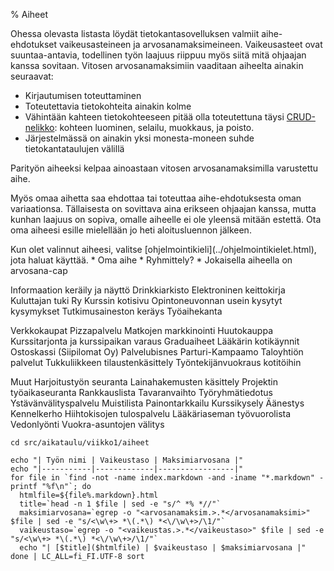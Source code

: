 % Aiheet
<!-- order: 2 -->

Ohessa olevasta listasta löydät tietokantasovelluksen valmiit aihe-ehdotukset
vaikeusasteineen ja arvosanamaksimeineen. Vaikeusasteet ovat suuntaa-antavia,
todellinen työn laajuus riippuu myös siitä mitä ohjaajan kanssa sovitaan.
Vitosen arvosanamaksimiin vaaditaan aiheelta ainakin seuraavat:
  
* Kirjautumisen toteuttaminen
* Toteutettavia tietokohteita ainakin kolme
* Vähintään kahteen tietokohteeseen pitää olla toteutettuna täysi [CRUD-nelikko](http://en.wikipedia.org/wiki/Create,_read,_update_and_delete): kohteen luominen, selailu, muokkaus, ja poisto.
* Järjestelmässä on ainakin yksi monesta-moneen suhde tietokantataulujen välillä

Parityön aiheeksi kelpaa ainoastaan vitosen arvosanamaksimilla varustettu aihe.

Myös omaa aihetta saa ehdottaa tai toteuttaa aihe-ehdotuksesta oman variaationsa.
Tällaisesta on sovittava aina erikseen ohjaajan kanssa, mutta 
kunhan laajuus on sopiva, omalle aiheelle ei ole yleensä mitään estettä.
Ota oma aiheesi esille mielellään jo heti aloitusluennon jälkeen.

<next>
Kun olet valinnut aiheesi, valitse [ohjelmointikieli](../ohjelmointikielet.html), jota haluat käyttää.
</next>

<comment>
* Oma aihe
* Ryhmittely?
* Jokaisella aiheella on arvosana-cap

Informaation keräily ja näyttö
  Drinkkiarkisto
  Elektroninen keittokirja
  Kuluttajan tuki Ry
  Kurssin kotisivu
  Opintoneuvonnan usein kysytyt kysymykset
  Tutkimusaineston keräys
  Työaihekanta

Verkkokaupat
  Pizzapalvelu
  Matkojen markkinointi
  Huutokauppa
  Kurssitarjonta ja kurssipaikan varaus
  Graduaiheet
  Lääkärin kotikäynnit
  Ostoskassi (Siipilomat Oy)
  Palvelubisnes
  Parturi-Kampaamo
  Taloyhtiön palvelut
  Tukkuliikkeen tilaustenkäsittely
  Työntekijänvuokraus kotitöihin

Muut
  Harjoitustyön seuranta
  Lainahakemusten käsittely
  Projektin työaikaseuranta
  Rankkauslista
  Tavaranvaihto
  Työryhmätiedotus
  Ystävänvälityspalvelu
  Muistilista
  Painontarkkailu
  Kurssikysely
  Äänestys
  Kennelkerho
  Hiihtokisojen tulospalvelu
  Lääkäriaseman työvuorolista
  Vedonlyönti
  Vuokra-asuntojen välitys


</comment>

~~~~ {execute=bash}
cd src/aikataulu/viikko1/aiheet

echo "| Työn nimi | Vaikeustaso | Maksimiarvosana |"
echo "|-----------|-------------|-----------------|"
for file in `find -not -name index.markdown -and -iname "*.markdown" -printf "%f\n"`; do
  htmlfile=${file%.markdown}.html
  title=`head -n 1 $file | sed -e "s/^ *% *//"`
  maksimiarvosana=`egrep -o "<arvosanamaksim.>.*</arvosanamaksimi>" $file | sed -e "s/<\w\+> *\(.*\) *<\/\w\+>/\1/"`
  vaikeustaso=`egrep -o "<vaikeustas.>.*</vaikeustaso>" $file | sed -e "s/<\w\+> *\(.*\) *<\/\w\+>/\1/"`
  echo "| [$title]($htmlfile) | $vaikeustaso | $maksimiarvosana |"
done | LC_ALL=fi_FI.UTF-8 sort

~~~~
